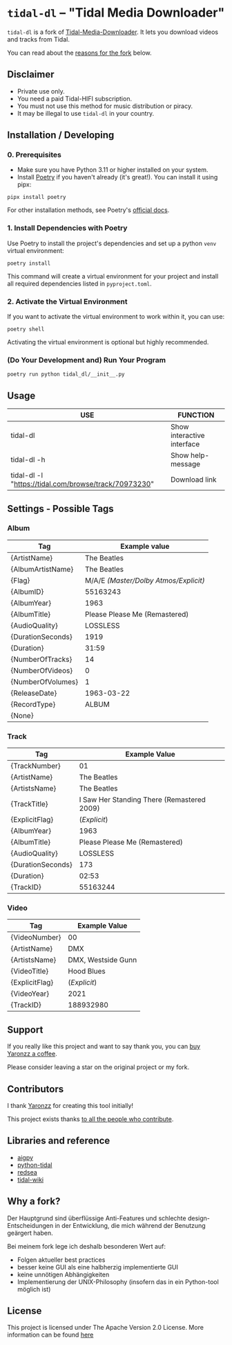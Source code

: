 # `tidal-dl` – "Tidal Media Downloader"

`tidal-dl` is a fork of [Tidal-Media-Downloader](https://github.com/yaronzz/Tidal-Media-Downloader). It lets you download videos and tracks from Tidal.

You can read about the [reasons for the fork]() below.

## Disclaimer

- Private use only.
- You need a paid Tidal-HIFI subscription.
- You must not use this method for music distribution or piracy.
- It may be illegal to use `tidal-dl` in your country.

## Installation / Developing 

### 0. Prerequisites

* Make sure you have Python 3.11 or higher installed on your system.
* Install [Poetry](https://python-poetry.org) if you haven't already (it's great!). You can install it using pipx:

```shell
pipx install poetry
```

For other installation methods, see Poetry's [official docs](https://python-poetry.org/docs/).

### 1. Install Dependencies with Poetry

Use Poetry to install the project's dependencies and set up a python `venv` virtual environment:

```shell
poetry install
```

This command will create a virtual environment for your project and install all required dependencies listed in `pyproject.toml`.

### 2. Activate the Virtual Environment

If you want to activate the virtual environment to work within it, you can use:

```shell
poetry shell
```

Activating the virtual environment is optional but highly recommended.

### (Do Your Development and) Run Your Program

```shell
poetry run python tidal_dl/__init__.py
```

## Usage

| USE                                                   | FUNCTION                   |
| ----------------------------------------------------- | -------------------------- |
| tidal-dl                                              | Show interactive interface |
| tidal-dl -h                                           | Show help-message          |
| tidal-dl -l "https://tidal.com/browse/track/70973230" | Download link              |

## Settings - Possible Tags

### Album

| Tag               | Example value                         |
| ----------------- | ------------------------------------- |
| {ArtistName}      | The Beatles                           |
| {AlbumArtistName} | The Beatles                           |
| {Flag}            | M/A/E *(Master/Dolby Atmos/Explicit)* |
| {AlbumID}         | 55163243                              |
| {AlbumYear}       | 1963                                  |
| {AlbumTitle}      | Please Please Me (Remastered)         |
| {AudioQuality}    | LOSSLESS                              |
| {DurationSeconds} | 1919                                  |
| {Duration}        | 31:59                                 |
| {NumberOfTracks}  | 14                                    |
| {NumberOfVideos}  | 0                                     |
| {NumberOfVolumes} | 1                                     |
| {ReleaseDate}     | 1963-03-22                            |
| {RecordType}      | ALBUM                                 |
| {None}            |                                       |

### Track

| Tag               | Example Value                              |
| ----------------- | ------------------------------------------ |
| {TrackNumber}     | 01                                         |
| {ArtistName}      | The Beatles                                |
| {ArtistsName}     | The Beatles                                |
| {TrackTitle}      | I Saw Her Standing There (Remastered 2009) |
| {ExplicitFlag}    | (*Explicit*)                               |
| {AlbumYear}       | 1963                                       |
| {AlbumTitle}      | Please Please Me (Remastered)              |
| {AudioQuality}    | LOSSLESS                                   |
| {DurationSeconds} | 173                                        |
| {Duration}        | 02:53                                      |
| {TrackID}         | 55163244                                   |

### Video

| Tag               | Example Value                              |
| ----------------- | ------------------------------------------ |
| {VideoNumber}     | 00                                         |
| {ArtistName}      | DMX                                        |
| {ArtistsName}     | DMX, Westside Gunn                         |
| {VideoTitle}      | Hood Blues                                 |
| {ExplicitFlag}    | (*Explicit*)                               |
| {VideoYear}       | 2021                                       |
| {TrackID}         | 188932980                                  |

## Support

If you really like this project and want to say thank you, you can [buy Yaronzz a coffee](https://www.buymeacoffee.com/yaronzz).

Please consider leaving a star on the original project or my fork.

## Contributors

I thank [Yaronzz](https://github.com/yaronzz) for creating this tool initially!

This project exists thanks [to all the people who contribute](https://github.com/yaronzz/Tidal-Media-Downloader/graphs/contributors). 

## Libraries and reference

- [aigpy](https://github.com/yaronzz/AIGPY)
- [python-tidal](https://github.com/tamland/python-tidal)
- [redsea](https://github.com/redsudo/RedSea)
- [tidal-wiki](https://github.com/Fokka-Engineering/TIDAL/wiki)

## Why a fork?

Der Hauptgrund sind überflüssige Anti-Features und schlechte design-Entscheidungen in der Entwicklung, die mich während der Benutzung geärgert haben.

Bei meinem fork lege ich deshalb besonderen Wert auf:

- Folgen aktueller best practices
- besser keine GUI als eine halbherzig implementierte GUI
- keine unnötigen Abhängigkeiten
- Implementierung der UNIX-Philosophy (insofern das in ein Python-tool möglich ist)

## License

This project is licensed under The Apache Version 2.0 License. More information can be found [here](https://github.com/yaronzz/Tidal-Media-Downloader/blob/master/LICENSE)
